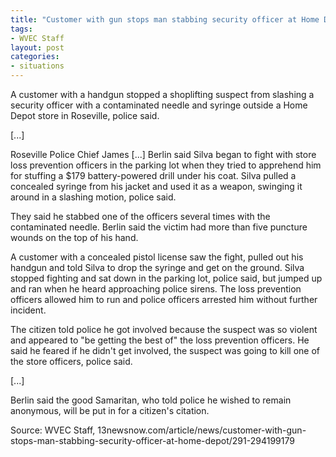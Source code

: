 ```yaml
---
title: "Customer with gun stops man stabbing security officer at Home Depot"
tags:
- WVEC Staff
layout: post
categories:
- situations
---
```


A customer with a handgun stopped a shoplifting suspect from slashing a security officer with a contaminated needle and syringe outside a Home Depot store in Roseville, police said.

\[...\]

Roseville Police Chief James \[...\] Berlin said Silva began to fight with store loss prevention officers in the parking lot when they tried to apprehend him for stuffing a $179 battery-powered drill under his coat. Silva pulled a concealed syringe from his jacket and used it as a weapon, swinging it around in a slashing motion, police said.

They said he stabbed one of the officers several times with the contaminated needle. Berlin said the victim had more than five puncture wounds on the top of his hand.

A customer with a concealed pistol license saw the fight, pulled out his handgun and told Silva to drop the syringe and get on the ground. Silva stopped fighting and sat down in the parking lot, police said, but jumped up and ran when he heard approaching police sirens. The loss prevention officers allowed him to run and police officers arrested him without further incident.

The citizen told police he got involved because the suspect was so violent and appeared to "be getting the best of" the loss prevention officers. He said he feared if he didn't get involved, the suspect was going to kill one of the store officers, police said.

\[...\]

Berlin said the good Samaritan, who told police he wished to remain anonymous, will be put in for a citizen's citation.

Source: WVEC Staff, 13newsnow.com/article/news/customer-with-gun-stops-man-stabbing-security-officer-at-home-depot/291-294199179
